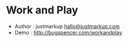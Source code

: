 Work and Play
================================

* Author    : justmarkup hallo@justmarkup.com
* Demo      : http://bugspencer.com/workandplay